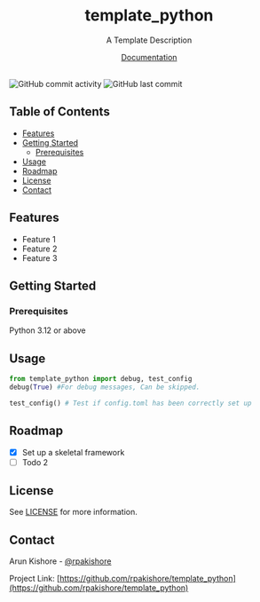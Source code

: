 <!--- Heading --->
<div align="center">
  <h1>template_python</h1>
  <p>
    A Template Description
  </p>
  <a href="https://rpakishore.github.io/template_python/template_python.html"> Documentation</a>
</div>
<br />

![GitHub commit activity](https://img.shields.io/github/commit-activity/m/rpakishore/template_python)
![GitHub last commit](https://img.shields.io/github/last-commit/rpakishore/template_python)
<!-- Table of Contents -->
<h2>Table of Contents</h2>

- [Features](#features)
- [Getting Started](#getting-started)
  - [Prerequisites](#prerequisites)
- [Usage](#usage)
- [Roadmap](#roadmap)
- [License](#license)
- [Contact](#contact)

<!-- Features -->
## Features

- Feature 1
- Feature 2
- Feature 3

<!-- Getting Started -->
## Getting Started

<!-- Prerequisites -->
### Prerequisites

Python 3.12 or above

<!-- Usage -->
## Usage

```python
from template_python import debug, test_config
debug(True) #For debug messages, Can be skipped.

test_config() # Test if config.toml has been correctly set up
```

<!-- Roadmap -->
## Roadmap

- [x] Set up a skeletal framework
- [ ] Todo 2

<!-- License -->
## License

See [LICENSE](/LICENSE) for more information.

<!-- Contact -->
## Contact

Arun Kishore - [@rpakishore](mailto:pypi@rpakishore.co.in)

Project Link: [https://github.com/rpakishore/template_python](https://github.com/rpakishore/template_python)
